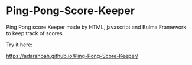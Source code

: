 # Ping-Pong-Score-Keeper
Ping Pong score Keeper made by HTML, javascript and Bulma Framework to keep track of scores 

Try it here:

https://adarshbah.github.io/Ping-Pong-Score-Keeper/
